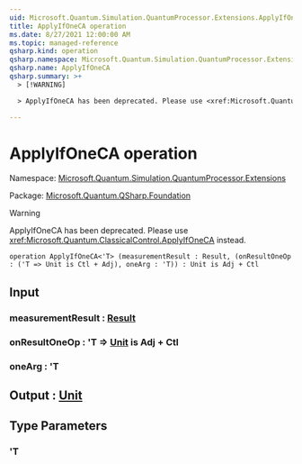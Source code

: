 ```yaml
---
uid: Microsoft.Quantum.Simulation.QuantumProcessor.Extensions.ApplyIfOneCA
title: ApplyIfOneCA operation
ms.date: 8/27/2021 12:00:00 AM
ms.topic: managed-reference
qsharp.kind: operation
qsharp.namespace: Microsoft.Quantum.Simulation.QuantumProcessor.Extensions
qsharp.name: ApplyIfOneCA
qsharp.summary: >+
  > [!WARNING]

  > ApplyIfOneCA has been deprecated. Please use <xref:Microsoft.Quantum.ClassicalControl.ApplyIfOneCA> instead.

---
```


# ApplyIfOneCA operation

Namespace: [Microsoft.Quantum.Simulation.QuantumProcessor.Extensions](xref:Microsoft.Quantum.Simulation.QuantumProcessor.Extensions)

Package: [Microsoft.Quantum.QSharp.Foundation](https://nuget.org/packages/Microsoft.Quantum.QSharp.Foundation)


> [!WARNING]
> ApplyIfOneCA has been deprecated. Please use <xref:Microsoft.Quantum.ClassicalControl.ApplyIfOneCA> instead.



```qsharp
operation ApplyIfOneCA<'T> (measurementResult : Result, (onResultOneOp : ('T => Unit is Ctl + Adj), oneArg : 'T)) : Unit is Adj + Ctl
```


## Input

### measurementResult : [Result](xref:microsoft.quantum.qsharp.valueliterals#result-literal)




### onResultOneOp : 'T => [Unit](xref:microsoft.quantum.qsharp.valueliterals#unit-literal)  is Adj + Ctl




### oneArg : 'T





## Output : [Unit](xref:microsoft.quantum.qsharp.valueliterals#unit-literal)



## Type Parameters

### 'T

